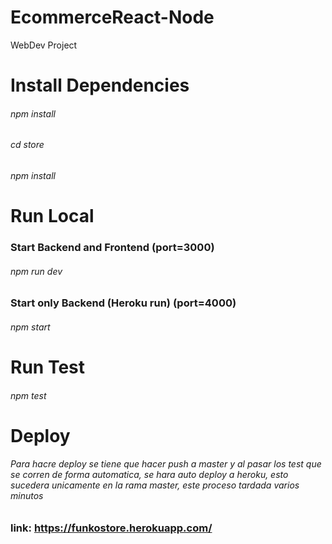 # EcommerceReact-Node

WebDev Project

# Install Dependencies

###### npm install

###### cd store

###### npm install

# Run Local

### Start Backend and Frontend (port=3000)

###### npm run dev

### Start only Backend (Heroku run) (port=4000)

###### npm start

# Run Test

###### npm test

# Deploy

###### Para hacre deploy se tiene que hacer push a master y al pasar los test que se corren de forma automatica, se hara auto deploy a heroku, esto sucedera unicamente en la rama master, este proceso tardada varios minutos

### link: https://funkostore.herokuapp.com/
